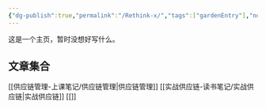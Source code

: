 ```yaml
---
{"dg-publish":true,"permalink":"/Rethink-x/","tags":["gardenEntry"],"noteIcon":"3","created":"2023-10-04T01:09:14.395+08:00","updated":"2023-10-06T18:19:08.115+08:00"}
---
```


这是一个主页，暂时没想好写什么。

## 文章集合
[[供应链管理-上课笔记/供应链管理\|供应链管理]]
[[实战供应链-读书笔记/实战供应链\|实战供应链]]
[[]]
